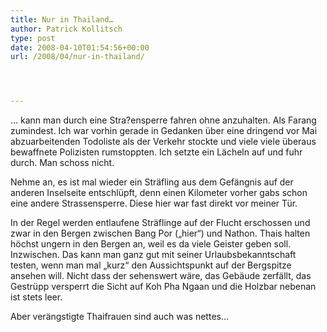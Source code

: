 ```yaml
---
title: Nur in Thailand…
author: Patrick Kollitsch
type: post
date: 2008-04-10T01:54:56+00:00
url: /2008/04/nur-in-thailand/




---
```

&#8230; kann man durch eine Stra?ensperre fahren ohne anzuhalten. Als Farang zumindest. Ich war vorhin gerade in Gedanken über eine dringend vor Mai abzuarbeitenden Todoliste als der Verkehr stockte und viele viele überaus bewaffnete Polizisten rumstoppten. Ich setzte ein Lächeln auf und fuhr durch. Man schoss nicht.

Nehme an, es ist mal wieder ein Sträfling aus dem Gefängnis auf der anderen Inselseite entschlüpft, denn einen Kilometer vorher gabs schon eine andere Strassensperre. Diese hier war fast direkt vor meiner Tür.

In der Regel werden entlaufene Sträflinge auf der Flucht erschossen und zwar in den Bergen zwischen Bang Por (&#8222;hier&#8220;) und Nathon. Thais halten h&ouml;chst ungern in den Bergen an, weil es da viele Geister geben soll. Inzwischen. Das kann man ganz gut mit seiner Urlaubsbekanntschaft testen, wenn man mal &#8222;kurz&#8220; den Aussichtspunkt auf der Bergspitze ansehen will. Nicht dass der sehenswert wäre, das Gebäude zerfällt, das Gestrüpp versperrt die Sicht auf Koh Pha Ngaan und die Holzbar nebenan ist stets leer. 

Aber verängstigte Thaifrauen sind auch was nettes&#8230;